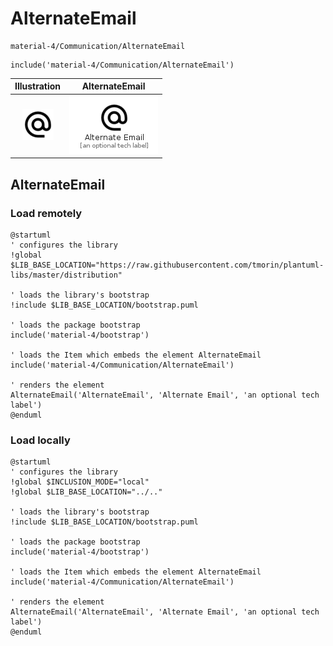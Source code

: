 # AlternateEmail


```text
material-4/Communication/AlternateEmail
```

```text
include('material-4/Communication/AlternateEmail')
```



| Illustration | AlternateEmail |
| :---: | :---: |
| ![illustration for Illustration](../../material-4/Communication/AlternateEmail.png) | ![illustration for AlternateEmail](../../material-4/Communication/AlternateEmail.Local.png) |




## AlternateEmail

### Load remotely
```plantuml
@startuml
' configures the library
!global $LIB_BASE_LOCATION="https://raw.githubusercontent.com/tmorin/plantuml-libs/master/distribution"

' loads the library's bootstrap
!include $LIB_BASE_LOCATION/bootstrap.puml

' loads the package bootstrap
include('material-4/bootstrap')

' loads the Item which embeds the element AlternateEmail
include('material-4/Communication/AlternateEmail')

' renders the element
AlternateEmail('AlternateEmail', 'Alternate Email', 'an optional tech label')
@enduml
```

### Load locally
```plantuml
@startuml
' configures the library
!global $INCLUSION_MODE="local"
!global $LIB_BASE_LOCATION="../.."

' loads the library's bootstrap
!include $LIB_BASE_LOCATION/bootstrap.puml

' loads the package bootstrap
include('material-4/bootstrap')

' loads the Item which embeds the element AlternateEmail
include('material-4/Communication/AlternateEmail')

' renders the element
AlternateEmail('AlternateEmail', 'Alternate Email', 'an optional tech label')
@enduml
```

